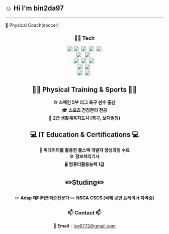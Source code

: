 ## ☺️ Hi I'm bin2da97
---
💼 Physical Coach(soccer)
<!--타이틀 부분-->

<!--내용 부분-->
<h3 align="center">👨‍💻 Tech </h3>
<div align="center">
  <img src="https://img.shields.io/badge/Python-3776AB?style=for-the-badge&logo=Python&logoColor=white">
  <img src="https://img.shields.io/badge/pandas-150458.svg?style=for-the-badge&logo=pandas&logoColor=white" />&nbsp
  <img src="https://img.shields.io/badge/numpy-4d77cf.svg?style=for-the-badge&logo=numpy&logoColor=white" />&nbsp
  <img src="https://img.shields.io/badge/Matplotlib-11557c.svg?style=for-the-badge&logo=Matplotlib&logoColor=white" />&nbsp
  <img src="https://img.shields.io/badge/TensorFlow-FF6F00?style=for-the-badge&logo=TensorFlow&logoColor=white"/>
</div>

<div align="center">
  <img src="https://img.shields.io/badge/JAVA-007396?style=for-the-badge&logo=Java&logoColor=white"/> &nbsp
  <img src="https://img.shields.io/badge/spring-6DB33F?style=for-the-badge&logo=spring&logoColor=white"> &nbsp
</div>

<div align="center">
  <img src="https://img.shields.io/badge/javascript-F7DF1E.svg?style=for-the-badge&logo=javascript&logoColor=20232a" />&nbsp
  <img src="https://img.shields.io/badge/react-61DAFB?style=for-the-badge&logo=react&logoColor=black">&nbsp
  <img src="https://img.shields.io/badge/jquery-0769AD?style=for-the-badge&logo=jquery&logoColor=white">&nbsp
</div>

<div align="center">
  <img src="https://img.shields.io/badge/mysql-4479A1?style=for-the-badge&logo=mysql&logoColor=white">&nbsp
  <img src="https://img.shields.io/badge/oracle-F80000?style=for-the-badge&logo=oracle&logoColor=white">&nbsp
</div>

<div align="center">
  <img src="https://img.shields.io/badge/html5-E34F26?style=for-the-badge&logo=html5&logoColor=white">&nbsp
  <img src="https://img.shields.io/badge/css-1572B6?style=for-the-badge&logo=css3&logoColor=white">&nbsp
</div>
<h2 align="center">🏃‍♂️ Physical Training & Sports 🏃‍♂️</h2>
<div align="center">
  
  ⚽ **스페인 5부 리그 축구 선수 출신**  
  🎓 **스포츠 건강관리 전공**  
  📖 **2급 생활체육지도사 (축구, 보디빌딩)**  
</div>

<h2 align="center">💻 IT Education & Certifications 💻</h2>
<div align="center">
  
  📜 **빅데이터를 활용한 풀스택 개발자 양성과정 수료**  
  🛠️ **정보처리기사**  
  🖥️ **컴퓨터활용능력 1급** <br>
  
</div>
<h2 align="center">✏️Studing✏️</h2>
<div align="center">
  
  ✏️ **Adsp 데이터분석준전문가**
  ✏️ **NSCA CSCS (국제 공인 트레이너 자격증)**
</div>

<h3 align="center">📫 Contact 📫</h3>
<div align="center">
  
  📧 **Email** - lsv6772@gmail.com
</div>
